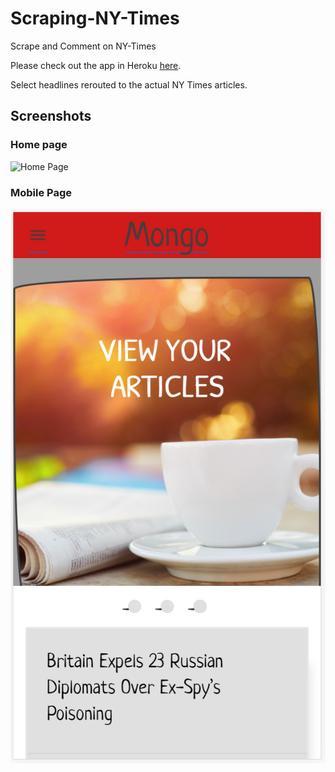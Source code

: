 # Scraping-NY-Times
Scrape and Comment on NY-Times

Please check out the app in Heroku [here](https://###).

Select headlines rerouted to the actual NY Times articles.


## Screenshots

### Home page
![Home Page](/screenshots/hompage.png)

### Mobile Page
![Mobile Page](/screenshots/mobile.png)
